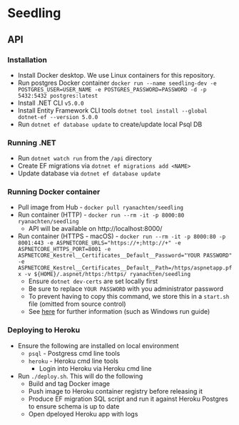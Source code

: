 # Seedling

## API
### Installation
- Install Docker desktop. We use Linux containers for this repository.
- Run postgres Docker container `docker run --name seedling-dev -e POSTGRES_USER=USER_NAME -e POSTGRES_PASSWORD=PASSWORD -d -p 5432:5432 postgres:latest`
- Install .NET CLI `v5.0.0`
- Install Entity Framework CLI tools `dotnet tool install --global dotnet-ef --version 5.0.0`
- Run `dotnet ef database update` to create/update local Psql DB

### Running .NET
- Run `dotnet watch run` from the `/api` directory
- Create EF migrations via `dotnet ef migrations add <NAME>`
- Update database via `dotnet ef database update`

### Running Docker container
- Pull image from Hub - `docker pull ryanachten/seedling`
- Run container (HTTP) - `docker run --rm -it -p 8000:80 ryanachten/seedling`
  - API will be available on http://localhost:8000/
- Run container (HTTPS - macOS) - `docker run --rm -it -p 8000:80 -p 8001:443 -e ASPNETCORE_URLS="https://+;http://+" -e ASPNETCORE_HTTPS_PORT=8001 -e ASPNETCORE_Kestrel__Certificates__Default__Password="YOUR PASSWORD" -e ASPNETCORE_Kestrel__Certificates__Default__Path=/https/aspnetapp.pfx -v ${HOME}/.aspnet/https:/https/ ryanachten/seedling`
  - Ensure `dotnet dev-certs` are set locally first
  - Be sure to replace `YOUR PASSWORD` with you administrator password
  - To prevent having to copy this command, we store this in a `start.sh` file (omitted from source control)
  - See [here](https://docs.microsoft.com/en-us/aspnet/core/security/docker-https?view=aspnetcore-5.0) for further information (such as Windows run guide)

### Deploying to Heroku
- Ensure the following are installed on local environment
  - `psql` - Postgress cmd line tools
  - `heroku` - Heroku cmd line tools
    - Login into Heroku via Heroku cmd line
- Run `./deploy.sh`. This will do the following
  - Build and tag Docker image
  - Push image to Heroku container registry before releasing it
  - Produce EF migration SQL script and run it against Heroku Postgres to ensure schema is up to date
  - Open dpeloyed Heroku app with logs